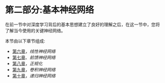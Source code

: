 # 第二部分:基本神经网络

在前一节中对深度学习背后的基本思想建立了良好的理解之后，在这一节中，您将了解当今使用的关键神经网络。

本节由以下章节组成:

*   [第六章](6a431e95-6a9c-4a6c-8bef-837b0a9358bd.xhtml)，*线性神经网络*
*   [第七章](e1f37008-1ad5-49f6-a229-4d6249c2d7e3.xhtml)、*前馈神经网络*
*   [第八章](326a1ff5-cbf9-4318-9d85-8896cd47d0cd.xhtml)，*正规化*
*   [第九章](2c830a26-9964-47fb-8d69-904e4f087b95.xhtml)，*卷积神经网络*
*   [第十章](70ef350e-d1bd-4348-b5ec-aae11454bd69.xhtml)，*递归神经网络*